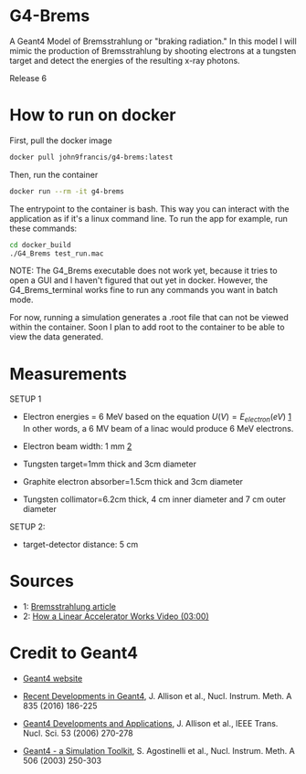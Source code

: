 # G4-Brems
A Geant4 Model of Bremsstrahlung or "braking radiation." In this model I will mimic the production of Bremsstrahlung by shooting electrons at a tungsten target and detect the energies of the resulting x-ray photons. 

Release 6

# How to run on docker
First, pull the docker image
```sh
docker pull john9francis/g4-brems:latest
```
Then, run the container
```sh
docker run --rm -it g4-brems   
```
The entrypoint to the container is bash. This way you can interact with the application as if it's a linux command line. To run the app for example, run these commands:
```sh
cd docker_build
./G4_Brems test_run.mac
```

NOTE: The G4_Brems executable does not work yet, because it tries to open a GUI and I haven't figured that out yet in docker. However, the G4_Brems_terminal works fine to run any commands you want in batch mode. 

For now, running a simulation generates a .root file that can not be viewed within the container. Soon I plan to add root to the container to be able to view the data generated. 

# Measurements
SETUP 1
- Electron energies = 6 MeV based on the equation $U (V) = E_{electron} (eV)$ [1](#sources) In other words, a 6 MV beam of a linac would produce 6 MeV electrons.
- Electron beam width: 1 mm [2](#sources)

- Tungsten target=1mm thick and 3cm diameter
- Graphite electron absorber=1.5cm thick and 3cm diameter
- Tungsten collimator=6.2cm thick, 4 cm inner diameter and 7 cm outer diameter

SETUP 2:
- target-detector distance: 5 cm


# Sources
- 1: [Bremsstrahlung article](https://folk.ntnu.no/floban/KJ%20%203055/X%20%20Ray/Bremsstrahlung.htm)
- 2: [How a Linear Accelerator Works Video (03:00)](https://www.youtube.com/watch?v=jSgnWfbEx1A)

# Credit to Geant4
- [Geant4 website](https://geant4.web.cern.ch/)

- [Recent Developments in Geant4](https://www.sciencedirect.com/science/article/pii/S0168900216306957), J. Allison et al., Nucl. Instrum. Meth. A 835 (2016) 186-225
- [Geant4 Developments and Applications](https://ieeexplore.ieee.org/xpls/abs_all.jsp?isnumber=33833&arnumber=1610988&count=33&index=7), J. Allison et al., IEEE Trans. Nucl. Sci. 53 (2006) 270-278
- [Geant4 - a Simulation Toolkit](https://www.sciencedirect.com/science/article/pii/S0168900203013688), S. Agostinelli et al., Nucl. Instrum. Meth. A 506 (2003) 250-303

